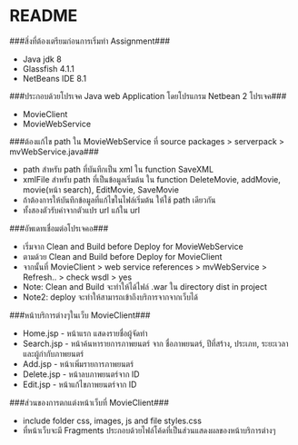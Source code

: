 # README #

###สิ่งที่ต้องเตรียมก่อนการเริ่มทำ Assignment###
* Java jdk 8
* Glassfish 4.1.1
* NetBeans IDE 8.1

###ประกอบด้วยโปรเจค Java web Application โดยโปรแกรม Netbean 2 โปรเจค###
* MovieClient
* MovieWebService

###ต้องแก้ไข path ใน MovieWebService ที่ source packages > serverpack > mvWebService.java###
* path สำหรับ path ที่บันทึกเป็น xml ใน function SaveXML
* xmlFile สำหรับ path ที่เป็นข้อมูลเริ่มต้น ใน function DeleteMovie, addMovie, movie(หน้า search), EditMovie, SaveMovie
* ถ้าต้องการให้บันทึกข้อมูลที่แก้ไขในไฟล์เริ่มต้น ให้ใช้ path เดียวกัน
* ทั้งสองตัวรับค่าจากตัวแปร url แก้ใน url

###อัพเดทเชื่อมต่อโปรเจคอ###
* เริ่มจาก Clean and Build before Deploy for MovieWebService
* ตามด้วย Clean and Build before Deploy for MovieClient
* จากนั้นที่ MovieClient > web service references > mvWebService > Refresh.. > check wsdl > yes
* Note: Clean and Build จะทำให้ได้ไฟล์ .war ใน directory dist in project 
* Note2: deploy จะทำให้สามารถเข้าถึงบริการจากจากเว็บได้

###หน้าบริการต่างๆในเว็บ MovieClient###
* Home.jsp   - หน้าแรก แสดงรายชื่อผู้จัดทำ
* Search.jsp - หน้าค้นหารายการภาพยนตร์ จาก ชื่อภาพยนตร์, ปีที่สร้าง, ประเภท, ระยะเวลาและผู้กำกับภาพยนตร์
* Add.jsp    - หน้าเพิ่มรายการภาพยนตร์
* Delete.jsp - หน้าลบภาพยนตร์จาก ID
* Edit.jsp   - หน้าแก้ไขภาพยนตร์จาก ID

###ส่วนของการตกแต่งหน้าเว็บที่ MovieClient###
* include folder css, images, js and file styles.css
* ที่หน้าเว็บจะมี Fragments ประกอบด้วยไฟล์โค้ดที่เป็นส่วนแสดงผลของหน้าบริการต่างๆ